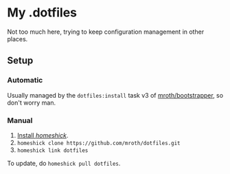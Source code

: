# My .dotfiles

Not too much here, trying to keep configuration management in other places.

## Setup
### Automatic
Usually managed by the `dotfiles:install` task v3 of
[mroth/bootstrapper](http://github.com/mroth/bootstrapper), so don't worry man.

### Manual

  1. [Install _homeshick_][homeshick-install].
  2. `homeshick clone https://github.com/mroth/dotfiles.git`
  3. `homeshick link dotfiles`

To update, do `homeshick pull dotfiles`.


[homeshick-install]: https://github.com/andsens/homeshick/wiki/Installation
